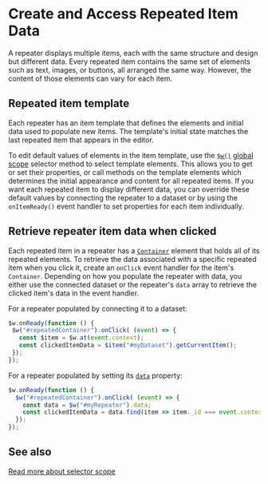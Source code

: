 # Create and Access Repeated Item Data

A repeater displays multiple items, each with the same structure and design but different data. Every repeated item contains the same set of elements such as text, images, or buttons, all arranged the same way. However, the content of those elements can vary for each item.

## Repeated item template

Each repeater has an item template that defines the elements and initial data used to populate new items. The template's initial state matches the last repeated item that appears in the editor.

To edit default values of elements in the item template, use the [`$w()`](https://dev.wix.com/docs/velo/velo-only-apis/$w/introduction) [global scope](https://dev.wix.com/docs/velo/velo-only-apis/$w/repeater/selector-scope#velo-only-apis_$w_repeater_repeated_item_scope) selector method to select template elements. This allows you to get or set their properties, or call methods on the template elements which determines the initial appearance and content for all repeated items. If you want each repeated item to display different data, you can override these default values by connecting the repeater to a dataset or by using the `onItemReady()` event handler to set properties for each item individually.

## Retrieve repeater item data when clicked
 
Each repeated item in a repeater has a [`Container`](https://www.wix.com/velo/reference/$w.Container.html) element that holds all of its repeated elements. To retrieve the data associated with a specific repeated item when you click it, create an `onClick` event handler for the item's `Container`. Depending on how you populate the repeater with data, you either use the connected dataset or the repeater's `data` array to retrieve the clicked item's data in the event handler.
 
For a repeater populated by connecting it to a dataset:
 
 ```javascript
$w.onReady(function () {
  $w("#repeatedContainer").onClick( (event) => {
    const $item = $w.at(event.context);
    const clickedItemData = $item("#myDataset").getCurrentItem();
  });
});
```
 
For a repeater populated by setting its [`data`](https://dev.wix.com/docs/velo/velo-only-apis/$w/repeater/data) property:
 
```javascript
$w.onReady(function () {
  $w("#repeatedContainer").onClick( (event) => {
    const data = $w("#myRepeater").data;
    const clickedItemData = data.find(item => item._id === event.context.itemId);
  });
});
```

## See also
[Read more about selector scope](https://dev.wix.com/docs/velo/velo-only-apis/$w/repeater/selector-scope)
